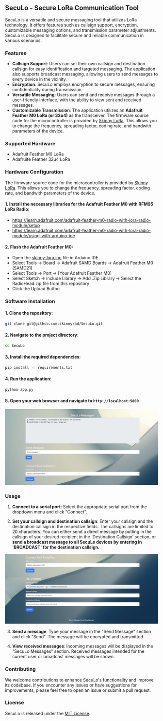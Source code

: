 ## SecuLo - Secure LoRa Communication Tool

SecuLo is a versatile and secure messaging tool that utilizes LoRa technology. It offers features such as callsign support, encryption, customizable messaging options, and transmission parameter adjustments. SecuLo is designed to facilitate secure and reliable communication in various scenarios.

### Features

- **Callsign Support**: Users can set their own callsign and destination callsign for easy identification and targeted messaging.  The application also supports broadcast messaging, allowing users to send messages to every device in the vicinity.
- **Encryption**: SecuLo employs encryption to secure messages, ensuring confidentiality during transmission.
- **Versatile Messaging**: Users can send and receive messages through a user-friendly interface, with the ability to view sent and received messages.
- **Customizable Transmission**: The application utilizes an **Adafruit Feather M0 LoRa (or 32u4)** as the transceiver.  The firmware source code for the microcontroller is provided by [Skinny LoRa](https://github.com/skinnyrad/Skinny-LoRa/blob/main/skinny-lora.ino).  This allows you to change the frequency, spreading factor, coding rate, and bandwith parameters of the device.

### Supported Hardware

* Adafruit Feather M0 LoRa
* Adafruite Feather 32u4 LoRa

### Hardware Configuration

The firmware source code for the microcontroller is provided by [Skinny LoRa](https://github.com/skinnyrad/Skinny-LoRa/blob/main/skinny-lora.ino).  This allows you to change the frequency, spreading factor, coding rate, and bandwith parameters of the device. 

#### 1. Install the necessary libraries for the Adafruit Feather M0 with RFM95 LoRa Radio:

* https://learn.adafruit.com/adafruit-feather-m0-radio-with-lora-radio-module/setup
* https://learn.adafruit.com/adafruit-feather-m0-radio-with-lora-radio-module/using-with-arduino-ide

#### 2. Flash the Adafruit Feather M0:

* Open the [skinny-lora.ino](https://github.com/skinnyrad/Skinny-LoRa/blob/main/skinny-lora.ino) file in Arduino IDE
* Select Tools -> Board -> Adafruit SAMD Boards -> Adafruit Feather M0 (SAMD21)
* Select Tools -> Port -> [Your Adafruit Feather M0]
* Select Sketch -> Include Library -> Add .Zip Library -> Select the RadioHead.zip file from this repository
* Click the Upload Button

### Software Installation

#### 1. **Clone the repository**:
```bash
git clone git@github.com:skinnyrad/SecuLo.git
```

#### 2. **Navigate to the project directory**:
```bash
cd SecuLo
```

#### 3. **Install the required dependencies**:
```bash
pip install -r requirements.txt
```

#### 4. **Run the application**:
```bash
python app.py
```

#### 5. **Open your web browser and navigate to `http://localhost:5000`**

![seculo-main](./images/seculo-main.png)

### Usage

1. **Connect to a serial port**: Select the appropriate serial port from the dropdown menu and click "Connect".

2. **Set your callsign and destination callsign**: Enter your callsign and the destination callsign in the respective fields. The callsigns are limited to 20 characters.  You can either send a direct message by putting in the callsign of your desired recipient in the 'Destination Callsign' section, or **send a broadcast message to all SecuLo devices by entering in 'BROADCAST' for the destination callsign.**

![seculo-config](./images/seculo-config.png)

3. **Send a message**: Type your message in the "Send Message" section and click "Send". The message will be encrypted and transmitted.

4. **View received messages**: Incoming messages will be displayed in the "SecuLo Messages" section. Received messages intended for the current user or broadcast messages will be shown.

### Contributing

We welcome contributions to enhance SecuLo's functionality and improve its codebase. If you encounter any issues or have suggestions for improvements, please feel free to open an issue or submit a pull request.

### License

SecuLo is released under the [MIT License](LICENSE).
